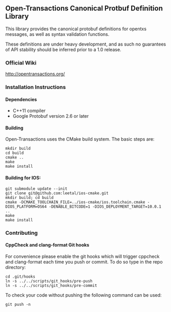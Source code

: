 ## Open-Transactions Canonical Protbuf Definition Library

This library provides the canonical protobuf definitions for opentxs messages, as well as syntax validation functions.

These definitions are under heavy development, and as such no guarantees of API stability should be inferred prior to a 1.0 release.

### Official Wiki

http://opentransactions.org/

### Installation Instructions

#### Dependencies

* C++11 compiler
* Google Protobuf version 2.6 or later

#### Building

Open-Transactions uses the CMake build system. The basic steps are:

    mkdir build
    cd build
    cmake ..
    make
    make install

#### Building for IOS:

    git submodule update --init
    git clone git@github.com:leetal/ios-cmake.git
    mkdir build; cd build
    cmake -DCMAKE_TOOLCHAIN_FILE=../ios-cmake/ios.toolchain.cmake -DIOS_PLATFORM=OS64 -DENABLE_BITCODE=1 -DIOS_DEPLOYMENT_TARGET=10.0.1 ..
    make
    make install

### Contributing

#### CppCheck and clang-format Git hooks

For convenience please enable the git hooks which will trigger cppcheck and
clang-format each time you push or commit. To do so type in the repo directory:

    cd .git/hooks
    ln -s ../../scripts/git_hooks/pre-push
    ln -s ../../scripts/git_hooks/pre-commit

To check your code without pushing the following command can be used:

    git push -n
